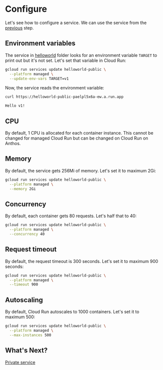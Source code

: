 # Configure

Let's see how to configure a service. We can use the service from the [previous](public.md) step.

## Environment variables

The service in [helloworld](../helloworld) folder looks for an environment variable `TARGET` to print out but it's not set. Let's set that variable in Cloud Run:

```bash
gcloud run services update helloworld-public \
  --platform managed \
  --update-env-vars TARGET=v1
```

Now, the service reads the environment variable:

```bash
curl https://helloworld-public-paelpl5x6a-ew.a.run.app

Hello v1!
```

## CPU

By default, 1 CPU is allocated for each container instance. This cannot be changed for managed Cloud Run but can be changed on Cloud Run on Anthos.

## Memory

By default, the service gets 256Mi of memory. Let's set it to maximum 2Gi:

```bash
gcloud run services update helloworld-public \
  --platform managed \
  --memory 2Gi
```

## Concurrency

By default, each container gets 80 requests. Let's half that to 40:

```bash
gcloud run services update helloworld-public \
  --platform managed \
  --concurrency 40
```

## Request timeout

By default, the request timeout is 300 seconds. Let's set it to maximum 900 seconds:

```bash
gcloud run services update helloworld-public \
  --platform managed \
  --timeout 900
```

## Autoscaling

By default, Cloud Run autoscales to 1000 containers. Let's set it to maximum 500:

```bash
gcloud run services update helloworld-public \
  --platform managed \
  --max-instances 500
```

## What's Next?

[Private service](private.md)
